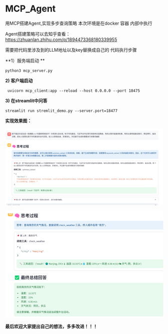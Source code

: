 # MCP_Agent
用MCP搭建Agent,实现多步查询策略
本次环境是在docker 容器 内部中执行

Agent搭建策略可以去知乎查看：https://zhuanlan.zhihu.com/p/1894473368180339955

需要把代码里涉及到的LLM地址以及key替换成自己的
代码执行步骤

**1）服务端启动 **

```
python3 mcp_server.py
```

**2) 客户端启动**

```
 uvicorn mcp_client:app --reload --host 0.0.0.0 --port 18475
```

**3) 在streamlit中问答**

```
streamlit run stremlit_demo.py --server.port=18477
```



**实现效果图：**

![问答效果1](imgs/8.png)

![问答效果2](imgs/9.png)



**最后欢迎大家提出自己的想法，多多改进！！！**

